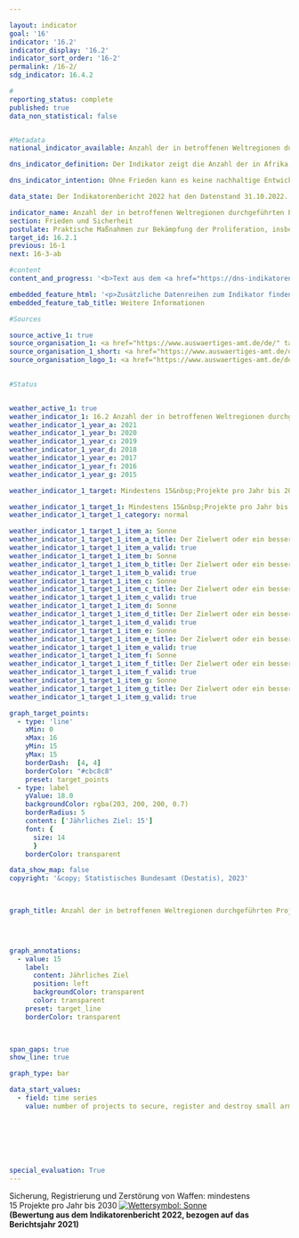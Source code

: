 ```yaml
---

layout: indicator    
goal: '16'    
indicator: '16.2'    
indicator_display: '16.2'    
indicator_sort_order: '16-2'    
permalink: /16-2/    
sdg_indicator: 16.4.2    

#
reporting_status: complete    
published: true    
data_non_statistical: false    


#Metadata    
national_indicator_available: Anzahl der in betroffenen Weltregionen durchgeführten Projekte zur Sicherung, Registrierung und Zerstörung von Kleinwaffen und leichten Waffen durch Deutschland    

dns_indicator_definition: Der Indikator zeigt die Anzahl der in Afrika, Ost- und Südosteuropa, Lateinamerika und Asien mit deutscher finanzieller Unterstützung durchgeführten Projekte zur Sicherung, Registrierung und Zerstörung von Kleinwaffen und leichten Waffen. Nicht enthalten sind Projekte, die über Fonds internationaler Organisationen finanziert werden, die von Deutschland finanziell unterstützt werden.    

dns_indicator_intention: Ohne Frieden kann es keine nachhaltige Entwicklung geben und ohne nachhaltige Entwicklung keinen Frieden&nbsp;–&nbsp;dies betont die Agenda 2030&nbsp;für nachhaltige Entwicklung in ihrer Präambel. Mit den vom Indikator erfassten Maßnahmen leistet Deutschland in einem konkreten Teilbereich einen Beitrag zur Friedenssicherung. Ziel ist, dass jährlich mindestens 15&nbsp;Projekte zur Sicherung, Registrierung und Zerstörung von Kleinwaffen und leichten Waffen durch Deutschland durchgeführt werden.    

data_state: Der Indikatorenbericht 2022 hat den Datenstand 31.10.2022. Die Daten auf dieser Plattform werden regelmäßig aktualisiert, sodass online aktuellere Daten verfügbar sein können als im <a href="https://dns-indikatoren.de/publications_reports/">Indikatorenbericht 2022</a> veröffentlicht.    

indicator_name: Anzahl der in betroffenen Weltregionen durchgeführten Projekte zur Sicherung, Registrierung und Zerstörung von Kleinwaffen und leichten Waffen durch Deutschland    
section: Frieden und Sicherheit    
postulate: Praktische Maßnahmen zur Bekämpfung der Proliferation, insbesondere von Kleinwaffen, ergreifen    
target_id: 16.2.1    
previous: 16-1    
next: 16-3-ab    

#content     
content_and_progress: '<b>Text aus dem <a href="https://dns-indikatoren.de/publications_reports/">Indikatorenbericht 2022&nbsp;</a></b><br><br>Die Daten der hier dargestellten Zeitreihe stammen vom Auswärtigen Amt (<abbr title="Auswärtigen Amt" tabindex="0">AA</abbr>); die Projekte sind jedoch nicht ausschließlich durch das <abbr title="Auswärtigen Amt" tabindex="0">AA</abbr> finanziert. Vom Volumen und Inhalt unterscheiden sich die gezählten Projekte erheblich. Projekte mit Laufzeiten von mehr als einem Jahr werden dabei mehrfach ausgewiesen. Zudem sagt die Anzahl der durchgeführten Projekte nichts über deren Erfolg aus. Somit ist eine richtungssichere Interpretation in Hinblick auf Umfang und Erfolg der Maßnahmen schwierig.<br><br>Nach der aktuellen Auswertung stieg die Anzahl der jährlich durchgeführten Projekte von acht im Jahr 2006&nbsp;auf 38&nbsp;im Jahr 2021. Das Ziel von mindestens 15&nbsp;Projekten jährlich wurde im Jahr 2012&nbsp;erstmals erfüllt. Mit Ausnahme des Jahres 2013&nbsp;wurde das Ziel auch in den Folgejahren erreicht oder sogar übertroffen. Die regionalen Schwerpunkte des deutschen Engagements lagen in Nord-, West- und Ostafrika, dem westlichen Balkan und der Ukraine. Weitere Projekte wurden in Lateinamerika und der Karibik unterstützt.<br><br>Im jährlichen Jahresabrüstungsbericht der Bundesregierung werden Projekte mit der Zielsetzung „Kontrolle von Kleinwaffen und leichten Waffen“ sowie deren Finanzierung aufgelistet. Ihre Anzahl weicht bis einschließlich 2018&nbsp;von den zum Indikator gemeldeten Zahlen ab. Ein Grund hierfür kann in der Schwerpunktsetzung der Projekte liegen.<br><br>Die Organisation für wirtschaftliche Zusammenarbeit und Entwicklung (<abbr title="Organisation for Economic Co-operation and Development (Organisation für wirtschaftliche Zusammenarbeit und Entwicklung)" tabindex="0">OECD</abbr>) veröffentlicht ebenfalls ausführliche Zahlen zu Projekten zur „Wiedereingliederung; Bekämpfung von Handfeuerwaffen und leichten Waffen“ (Förderbereichsschlüssel: 15240). Würde dem Indikator die Anzahl der Projekte nach dem genannten <abbr title="Organisation for Economic Co-operation and Development (Organisation für wirtschaftliche Zusammenarbeit und Entwicklung)" tabindex="0">OECD</abbr>-Förderbereichsschlüssel zugrunde gelegt, so wäre das gesetzte Ziel von jährlich mindestens 15&nbsp;Projekten im Jahr 2006&nbsp;sowie seit 2016&nbsp;erreicht worden. Im Jahr 2020&nbsp;waren 25&nbsp;Projekte schwerpunktmäßig dem Förderbereichsschlüssel 15240&nbsp;zugeordnet. Davon wurden 19&nbsp;durch das <abbr title="Auswärtigen Amt" tabindex="0">AA</abbr> und sechs vom Bundesministerium der Finanzen (<abbr title="Bundesministerium der Finanzen" tabindex="0">BMF</abbr>) finanziert. Die Projekte umfassen jedoch auch Maßnahmen wie die Wiedereingliederung von ehemaligen Kämpferinnen und Kämpfern bewaffneter Gruppen in das gesellschaftliche Leben. Ohne diese Wiedereingliederungsmaßnahmen fiele die Anzahl der Projekte, die ausschließlich oder überwiegend der Bekämpfung von Handfeuerwaffen und leichten Waffen dienen, geringer aus.'    

embedded_feature_html: '<p>Zusätzliche Datenreihen zum Indikator finden Sie <a href="https://dnsTestEnvironment.github.io/dns-indicators/public/AddInfos/de/16_2.pdf" target="_blank" >hier</a>.</p><br><small>Hinweis: PDF-Dokumente können Sie sich (je nach Browsereinstellung) direkt in Ihrem Browser anzeigen lassen oder Sie laden das PDF-Dokument herunter und öffnen es mit einem PDF-Reader Ihrer Wahl. Eine Anleitung wie Sie für ausgewählte Browser die entsprechende Einstellung ändern können, finden Sie <a href="https://dns-indikatoren.de/guidance/">hier</a>.</small>'
embedded_feature_tab_title: Weitere Informationen    

#Sources    

source_active_1: true
source_organisation_1: <a href="https://www.auswaertiges-amt.de/de/" target="_blank" onclick="return confirm_alert('des Auswärtigen Amtes', 'De')">Auswärtiges Amt</a>
source_organisation_1_short: <a href="https://www.auswaertiges-amt.de/de/" target="_blank" onclick="return confirm_alert('des Auswärtigen Amtes', 'De')">Auswärtiges Amt</a>
source_organisation_logo_1: <a href="https://www.auswaertiges-amt.de/de/" target="_blank" onclick="return confirm_alert('des Auswärtigen Amtes', 'De')"><img src="www.dnsTestEnvironment.github.io/dns-indicators/public/OrgImgDe/aa.png" alt="Auswärtiges Amt" title=" Klicken Sie hier um zur Homepage der Organisation Auswärtiges Amt zu gelangen." style="height:60px; width:148px; border:transparent"/></a>
    

#Status    


weather_active_1: true
weather_indicator_1: 16.2 Anzahl der in betroffenen Weltregionen durchgeführten Projekte zur Sicherung, Registrierung und Zerstörung von Kleinwaffen und leichten Waffen durch Deutschland
weather_indicator_1_year_a: 2021
weather_indicator_1_year_b: 2020
weather_indicator_1_year_c: 2019
weather_indicator_1_year_d: 2018
weather_indicator_1_year_e: 2017
weather_indicator_1_year_f: 2016
weather_indicator_1_year_g: 2015

weather_indicator_1_target: Mindestens 15&nbsp;Projekte pro Jahr bis 2030

weather_indicator_1_target_1: Mindestens 15&nbsp;Projekte pro Jahr bis 2030
weather_indicator_1_target_1_category: normal

weather_indicator_1_target_1_item_a: Sonne
weather_indicator_1_target_1_item_a_title: Der Zielwert oder ein besserer Wert wurde in 2021 erreicht und die durchschnittliche Veränderung deutete nicht in Richtung einer Verschlechterung.
weather_indicator_1_target_1_item_a_valid: true
weather_indicator_1_target_1_item_b: Sonne
weather_indicator_1_target_1_item_b_title: Der Zielwert oder ein besserer Wert wurde in 2020 erreicht und die durchschnittliche Veränderung deutete nicht in Richtung einer Verschlechterung.
weather_indicator_1_target_1_item_b_valid: true
weather_indicator_1_target_1_item_c: Sonne
weather_indicator_1_target_1_item_c_title: Der Zielwert oder ein besserer Wert wurde in 2019 erreicht und die durchschnittliche Veränderung deutete nicht in Richtung einer Verschlechterung.
weather_indicator_1_target_1_item_c_valid: true
weather_indicator_1_target_1_item_d: Sonne
weather_indicator_1_target_1_item_d_title: Der Zielwert oder ein besserer Wert wurde in 2018 erreicht und die durchschnittliche Veränderung deutete nicht in Richtung einer Verschlechterung.
weather_indicator_1_target_1_item_d_valid: true
weather_indicator_1_target_1_item_e: Sonne
weather_indicator_1_target_1_item_e_title: Der Zielwert oder ein besserer Wert wurde in 2017 erreicht und die durchschnittliche Veränderung deutete nicht in Richtung einer Verschlechterung.
weather_indicator_1_target_1_item_e_valid: true
weather_indicator_1_target_1_item_f: Sonne
weather_indicator_1_target_1_item_f_title: Der Zielwert oder ein besserer Wert wurde in 2016 erreicht und die durchschnittliche Veränderung deutete nicht in Richtung einer Verschlechterung.
weather_indicator_1_target_1_item_f_valid: true
weather_indicator_1_target_1_item_g: Sonne
weather_indicator_1_target_1_item_g_title: Der Zielwert oder ein besserer Wert wurde in 2015 erreicht und die durchschnittliche Veränderung deutete nicht in Richtung einer Verschlechterung.
weather_indicator_1_target_1_item_g_valid: true    

graph_target_points:
  - type: 'line'
    xMin: 0
    xMax: 16
    yMin: 15
    yMax: 15
    borderDash:  [4, 4]
    borderColor: "#cbc8c8"
    preset: target_points
  - type: label
    yValue: 18.0
    backgroundColor: rgba(203, 200, 200, 0.7)
    borderRadius: 5
    content: ['Jährliches Ziel: 15']
    font: {
      size: 14
      }
    borderColor: transparent    

data_show_map: false    
copyright: '&copy; Statistisches Bundesamt (Destatis), 2023'    

    

graph_title: Anzahl der in betroffenen Weltregionen durchgeführten Projekte zur Sicherung, Registrierung und Zerstörung von Kleinwaffen und leichten Waffen durch Deutschland    

    


graph_annotations:
  - value: 15
    label:
      content: Jährliches Ziel
      position: left
      backgroundColor: transparent
      color: transparent
    preset: target_line
    borderColor: transparent    

    

span_gaps: true    
show_line: true    

graph_type: bar    

data_start_values: 
  - field: time series
    value: number of projects to secure, register and destroy small arms and light weapons carried out by germany in affected regions of the world    

    

    

                

special_evaluation: True    
---
```



<div>
  <div class="my-header">
    <label class="default">Sicherung, Registrierung und Zerstörung von Waffen: mindestens 15&nbsp;Projekte pro Jahr bis 2030
      <a href="www.dnsTestEnvironment.github.io/dns-indicators/status"><img src="https://g205sdgs.github.io/sdg-indicators/public/Wettersymbole/Sonne.png" title="Der Zielwert oder ein besserer Wert wurde in 2021 erreicht und die durchschnittliche Veränderung deutete nicht in Richtung einer Verschlechterung." alt="Wettersymbol: Sonne"/>
      </a>
    </label>
  </div>
</div>
<div class="my-header-note">
  <label class="default"><b>(Bewertung aus dem Indikatorenbericht 2022, bezogen auf das Berichtsjahr 2021)
  </b></label>
</div>